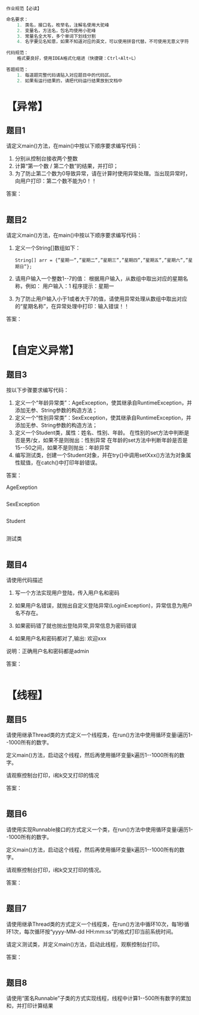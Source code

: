 ```java
作业规范【必读】

命名要求：
	1. 类名，接口名，枚举名，注解名使用大驼峰
	2. 变量名，方法名，包名均使用小驼峰
	3. 常量名全大写，多个单词下划线分割
	4. 名字要见名知意，如果不知道对应的英文，可以使用拼音代替。不可使用无意义字符
  
代码规范：
	格式要良好，使用IDEA格式化缩进（快捷键：Ctrl+Alt+L）
  
答题规范：
	1. 每道题完整代码请贴入对应题目中的代码区。
    2. 如果有运行结果的，请把代码运行结果放到文档中
```

# 【异常】

## 题目1

请定义main()方法，在main()中按以下顺序要求编写代码：

1. 分别从控制台接收两个整数
1. 计算“第一个数 / 第二个数”的结果，并打印；
1. 为了防止第二个数为0导致异常，请在计算时使用异常处理。当出现异常时，向用户打印：第二个数不能为0！！

答案：

```java

```





## 题目2

 请定义main()方法，在main()中按以下顺序要求编写代码：

1. 定义一个String[]数组如下：

   `String[] arr = {”星期一”,”星期二”,”星期三”,”星期四”,”星期五”,”星期六”,”星期日”};`

1. 请用户输入一个整数1--7的值：
   根据用户输入，从数组中取出对应的星期名称，例如：
   用户输入：1
   程序提示：星期一

1. 为了防止用户输入小于1或者大于7的值，请使用异常处理从数组中取出对应的“星期名称”，在异常处理中打印：输入错误！！



答案：

```java

```



# 【自定义异常】

## 题目3

按以下步骤要求编写代码：

1. 定义一个“年龄异常类”：AgeException，使其继承自RuntimeException，并添加无参、String参数的构造方法；
1. 定义一个“性别异常类”：SexException，使其继承自RuntimeException，并添加无参、String参数的构造方法；
1. 定义一个Student类，属性：姓名、性别、年龄。
   在性别的set方法中判断是否是男/女，如果不是则抛出：性别异常
   在年龄的set方法中判断年龄是否是15--50之间，如果不是则抛出：年龄异常
1. 编写测试类，创建一个Student对象，并在try{}中调用setXxx()方法为对象属性赋值，在catch()中打印年龄错误。



答案：

AgeExeption

```java

```

SexException

```java

```

Student

```java

```

测试类

```java

```









## 题目4

请使用代码描述 

1. 写一个方法实现用户登陆，传入用户名和密码 

2. 如果用户名错误，就抛出自定义登陆异常(LoginException)，异常信息为用户名不存在。 

3. 如果密码错了就也抛出登陆异常,异常信息为密码错误 

4. 如果用户名和密码都对了,输出: 欢迎xxx 

说明：正确用户名和密码都是admin 



答案：

```java

```





# 【线程】

## 题目5

请使用继承Thread类的方式定义一个线程类，在run()方法中使用循环变量i遍历1--1000所有的数字。

定义main()方法，启动这个线程，然后再使用循环变量k遍历1--1000所有的数字。

请观察控制台打印，i和k交叉打印的情况



答案：

```java

```






## 题目6

请使用实现Runnable接口的方式定义一个类，在run()方法中使用循环变量i遍历1--1000所有的数字。

定义main()方法，启动这个线程，然后再使用循环变量k遍历1--1000所有的数字。

请观察控制台打印，i和k交叉打印的情况。



答案：

```java

```







## 题目7

请使用继承Thread类的方式定义一个线程类，在run()方法中循环10次，每1秒循环1次，每次循环按“yyyy-MM-dd HH:mm:ss”的格式打印当前系统时间。

请定义测试类，并定义main()方法，启动此线程，观察控制台打印。

答案：

```java

```



## 题目8

请使用“匿名Runnable”子类的方式实现线程，线程中计算1--500所有数字的累加和，并打印计算结果



```java

```

